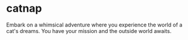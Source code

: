 # catnap

Embark on a whimsical adventure where you experience the world of a cat's dreams. You have your mission and the outside world awaits.
